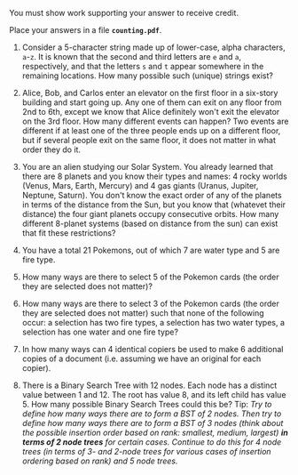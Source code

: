 You must show work supporting your answer to receive credit.

Place your answers in a file **`counting.pdf`**.

 1. Consider a 5-character string made up of lower-case, alpha characters, `a`-`z`.  It is known that the second and third letters are `e` and `a`, respectively, and that the letters `s` and `t` appear somewhere in the remaining locations.  How many possible such (unique) strings exist?

 1. Alice, Bob, and Carlos enter an elevator on the first floor in a six-story building and start going up. Any one of them can exit on any floor from 2nd to 6th, except we know that Alice definitely won't exit the elevator on the 3rd floor.  How many different events can happen? Two events are different if at least one of the three people ends up on a different floor, but if several people exit on the same floor, it does not matter in what order they do it.

 1. You are an alien studying our Solar System. You already learned that there are 8 planets and you know their types and names: 4 rocky worlds (Venus, Mars, Earth, Mercury) and 4 gas giants (Uranus, Jupiter, Neptune, Saturn). You don't know the exact order of any of the planets in terms of the distance from the Sun, but you know that (whatevet their distance) the four giant planets occupy consecutive orbits. How many different 8-planet systems (based on distance from the sun) can exist that fit these restrictions?

 1. You have a total 21 Pokemons, out of which 7 are water type and 5 are fire type. 
   
   1. How many ways are there to select 5 of the Pokemon cards (the order they are selected does not matter)?
   1. How many ways are there to select 3 of the Pokemon cards (the order they are selected does not matter) such that none of the following occur: a selection has two fire types, a selection has two water types, a selection has one water and one fire type?

 1. In how many ways can 4 identical copiers be used to make 6 additional copies of a document (i.e. assuming we have an original for each copier).  

 1. There is a Binary Search Tree with 12 nodes. Each node has a distinct value between 1 and 12. The root has value 8, and its left child has value 5. How many possible Binary Search Trees could this be?  Tip:  *Try to define how many ways there are to form a BST of 2 nodes.  Then try to define how many ways there are to form a BST of 3 nodes (think about the possible insertion order based on rank: smallest, medium, largest) **in terms of 2 node trees** for certain cases.  Continue to do this for 4 node trees (in terms of 3- and 2-node trees for various cases of insertion ordering based on rank) and 5 node trees.*
